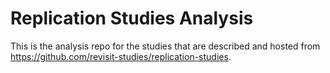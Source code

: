 # Replication Studies Analysis

This is the analysis repo for the studies that are described and hosted from https://github.com/revisit-studies/replication-studies.
